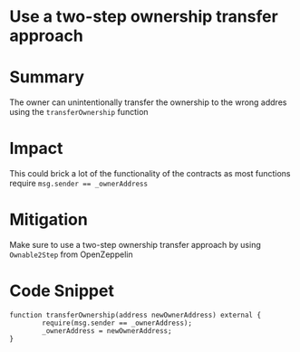 # Use a two-step ownership transfer approach

Summary
===============
The owner can unintentionally transfer the ownership to the wrong addres using the `transferOwnership` function

Impact
===============
This could brick a lot of the functionality of the contracts as most functions require `msg.sender == _ownerAddress`

Mitigation
===============
Make sure to use a two-step ownership transfer approach by using `Ownable2Step` from OpenZeppelin

Code Snippet
===============

    function transferOwnership(address newOwnerAddress) external {
            require(msg.sender == _ownerAddress);
            _ownerAddress = newOwnerAddress;
    }



